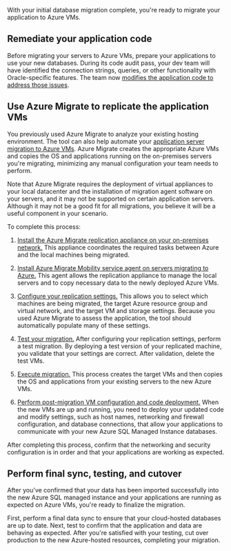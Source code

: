With your initial database migration complete, you're ready to migrate your application to Azure VMs.

## Remediate your application code

Before migrating your servers to Azure VMs, prepare your applications to use your new databases. During its code audit pass, your dev team will have identified the connection strings, queries, or other functionality with Oracle-specific features. The team now [modifies the application code to address those issues](/azure/azure-sql/migration-guides/managed-instance/oracle-to-managed-instance-guide#post-migration).

## Use Azure Migrate to replicate the application VMs

You previously used Azure Migrate to analyze your existing hosting environment. The tool can also help automate your [application server migration to Azure VMs](/azure/migrate/tutorial-migrate-physical-virtual-machines). Azure Migrate creates the appropriate Azure VMs and copies the OS and applications running on the on-premises servers you're migrating, minimizing any manual configuration your team needs to perform.

Note that Azure Migrate requires the deployment of virtual appliances to your local datacenter and the installation of migration agent software on your servers, and it may not be supported on certain application servers. Although it may not be a good fit for all migrations, you believe it will be a useful component in your scenario.

To complete this process:

1. [Install the Azure Migrate replication appliance on your on-premises network.](/azure/migrate/tutorial-migrate-physical-virtual-machines#set-up-the-replication-appliance) This appliance coordinates the required tasks between Azure and the local machines being migrated.

1. [Install Azure Migrate Mobility service agent on servers migrating to Azure.](/azure/migrate/tutorial-migrate-physical-virtual-machines#install-the-mobility-service-agent) This agent allows the replication appliance to manage the local servers and to copy necessary data to the newly deployed Azure VMs.

1. [Configure your replication settings.](/azure/migrate/tutorial-migrate-physical-virtual-machines#replicate-machines) This allows you to select which machines are being migrated, the target Azure resource group and virtual network, and the target VM and storage settings. Because you used Azure Migrate to assess the application, the tool should automatically populate many of these settings.

1. [Test your migration.](/azure/migrate/tutorial-migrate-physical-virtual-machines#run-a-test-migration) After configuring your replication settings, perform a test migration. By deploying a test version of your replicated machine, you validate that your settings are correct. After validation, delete the test VMs.

1. [Execute migration.](/azure/migrate/tutorial-migrate-physical-virtual-machines#migrate-vms) This process creates the target VMs and then copies the OS and applications from your existing servers to the new Azure VMs.

1. [Perform post-migration VM configuration and code deployment.](/azure/migrate/tutorial-migrate-physical-virtual-machines#post-migration-best-practices) When the new VMs are up and running, you need to deploy your updated code and modify settings, such as host names, networking and firewall configuration, and database connections, that allow your applications to communicate with your new Azure SQL Managed Instance databases.

After completing this process, confirm that the networking and security configuration is in order and that your applications are working as expected.

## Perform final sync, testing, and cutover

After you've confirmed that your data has been imported successfully into the new Azure SQL managed instance and your applications are running as expected on Azure VMs, you're ready to finalize the migration.

First, perform a final data sync to ensure that your cloud-hosted databases are up to date. Next, test to confirm that the application and data are behaving as expected. After you're satisfied with your testing, cut over production to the new Azure-hosted resources, completing your migration.
